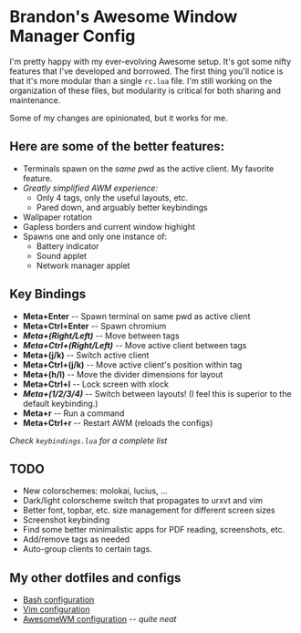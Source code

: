 Brandon's Awesome Window Manager Config
=======================================
I'm pretty happy with my ever-evolving Awesome setup. It's got some
nifty features that I've developed and borrowed. The first thing you'll
notice is that it's more modular than a single `rc.lua` file. I'm still
working on the organization of these files, but modularity is critical 
for both sharing and maintenance.

Some of my changes are opinionated, but it works for me. 

Here are some of the better features:
-------------------------------------
* Terminals spawn on the *same pwd* as the active client. My 
  favorite feature.
* *Greatly simplified AWM experience:* 
	* Only 4 tags, only the useful layouts, etc.
	* Pared down, and arguably better keybindings 
* Wallpaper rotation
* Gapless borders and current window highight
* Spawns one and only one instance of: 
	* Battery indicator
	* Sound applet 
	* Network manager applet

Key Bindings
------------
* **Meta+Enter** -- Spawn terminal on same pwd as active client
* **Meta+Ctrl+Enter** -- Spawn chromium
* ***Meta+(Right/Left)*** -- Move between tags
* ***Meta+Ctrl+(Right/Left)*** -- Move active client between tags
* **Meta+(j/k)** -- Switch active client
* **Meta+Ctrl+(j/k)** -- Move active client's position within tag
* **Meta+(h/l)** -- Move the divider dimensions for layout
* **Meta+Ctrl+l** -- Lock screen with xlock
* ***Meta+(1/2/3/4)*** -- Switch between layouts! (I feel this is 
  superior to the default keybinding.)
* **Meta+r** -- Run a command
* **Meta+Ctrl+r** -- Restart AWM (reloads the configs)

*Check `keybindings.lua` for a complete list*

TODO
----
* New colorschemes: molokai, lucius, ...
* Dark/light colorscheme switch that propagates to urxvt and vim
* Better font, topbar, etc. size management for different screen sizes
* Screenshot keybinding
* Find some better minimalistic apps for PDF reading, screenshots, etc.
* Add/remove tags as needed
* Auto-group clients to certain tags.

My other dotfiles and configs
-----------------------------
* [Bash configuration](https://github.com/echelon/dotfiles-bash)
* [Vim configuration](https://github.com/echelon/dotfiles-vim)
* [AwesomeWM configuration](https://github.com/echelon/dotfiles-awesome) *-- quite neat*

